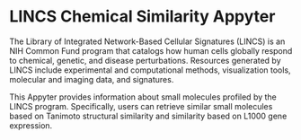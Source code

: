 # LINCS Chemical Similarity Appyter
The Library of Integrated Network-Based Cellular Signatures (LINCS) is an NIH Common Fund program that catalogs how human cells globally respond to chemical, genetic, and disease perturbations. Resources generated by LINCS include experimental and computational methods, visualization tools, molecular and imaging data, and signatures. 

This Appyter provides information about small molecules profiled by the LINCS program. Specifically, 
users can retrieve similar small molecules based on Tanimoto structural similarity and similarity based on L1000 gene expression.